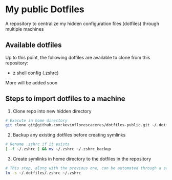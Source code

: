 # My public Dotfiles
A repository to centralize my hidden configuration files (dotfiles) through multiple machines

## Available dotfiles
Up to this point, the following dotfiles are available to clone from this repository:
- z shell config (.zshrc)

More will be added soon

## Steps to import dotfiles to a machine

1. Clone repo into new hidden directory

```zsh
# Execute in home directory
git clone git@github.com:kevinflorescaceres/dotfiles-public.git ~/.dotfiles
```

2. Backup any existing dotfiles before creating symlinks

```zsh
# Rename .zshrc if it exists
[ -f ~/.zshrc ] && mv ~/.zshrc ~/.zshrc_backup
```

3. Create symlinks in home directory to the dotfiles in the repository

```zsh
# This step, along with the previous one, can be automated through a script
ln -s ~/.dotfiles/.zshrc ~/.zshrc
```